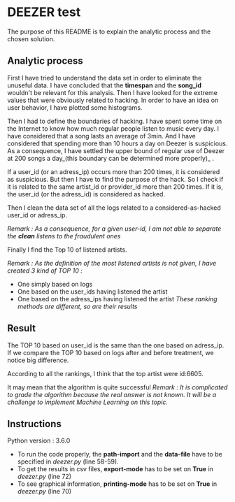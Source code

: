 # DEEZER test
The purpose of this README is to explain the analytic process and the chosen solution.

## Analytic process
First I have tried to understand the data set in order to eliminate the unuseful data.
I have concluded that the **timespan** and the **song_id** wouldn't be relevant for this analysis.
Then I have looked for the extreme values that were obviously related to hacking. 
In order to have an idea on user behavior, I have plotted some histograms.

Then I had to define the boundaries of hacking. 
I have spent some time on the Internet to know how much regular people listen to music every day.
I have considered that a song lasts an average of 3min.
And I have considered that spending more than 10 hours a day on Deezer is suspicious.
As a consequence, I have settled the upper bound of regular use of Deezer at 200 songs a day_(this boundary can be determined more properly)_ .

If a user_id (or an adress_ip) occurs more than 200 times, it is considered as suspicious.
But then I have to find the purpose of the hack. So I check if it is related to the same artist_id or provider_id more than 200 times. If it is, the user_id (or the adress_id) is considered as hacked.

Then I clean the data set of all the logs related to a considered-as-hacked user_id or adress_ip.

_Remark : As a consequence, for a given user-id, I am not able to separate the **clean** listens to the fraudulent ones_

Finally I find the Top 10 of listened artists. 


_Remark : As the definition of the most listened artists is not given, I have created 3 kind of TOP 10 :_
* One simply based on logs
* One based on the user_ids having listened the artist
* One based on the adress_ips having listened the artist
_These ranking methods are different, so are their results_

## Result
The TOP 10 based on user_id is the same than the one based on adress_ip.
If we compare the TOP 10 based on logs after and before treatment, we notice big difference.

According to all the rankings, I think that the top artist were id:6605.

It may mean that the algorithm is quite successful
_Remark : It is complicated to grade the algorithm because the real answer is not known. It will be a challenge to implement Machine Learning on this topic._


## Instructions
Python version : 3.6.0

 - To run the code properly, the **path-import** and the **data-file** have to be specified in *deezer.py* (line 58-59).
 - To get the results in csv files, **export-mode** has to be set on **True** in *deezer.py* (line 72)
 - To see graphical information, **printing-mode** has to be set on **True** in *deezer.py* (line 70)
 
